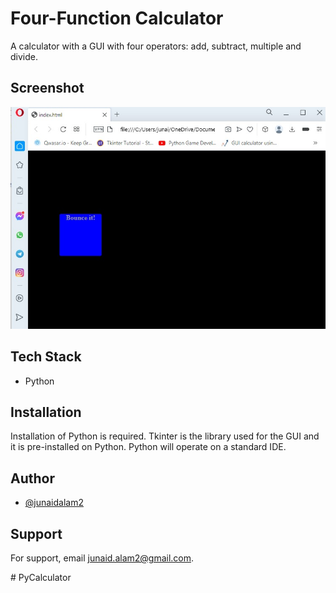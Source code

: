 
# Four-Function Calculator
A calculator with a GUI with four operators: add, subtract, multiple and divide.



## Screenshot

![Screenshot](https://github.com/junaidalam2/MyBouncingBox/blob/main/screenshot.jpg?raw=true)


## Tech Stack

* Python


## Installation
Installation of Python is required. Tkinter is the library used for the GUI and it is pre-installed on Python. Python will operate on a standard IDE. 

## Author

- [@junaidalam2](https://github.com/junaidalam2)


## Support

For support, email junaid.alam2@gmail.com.

#   P y C a l c u l a t o r 
 
 